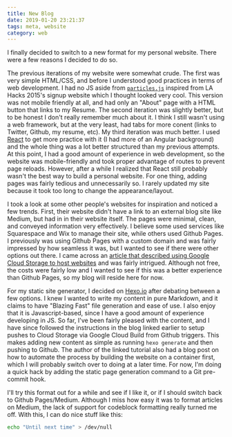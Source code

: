 ```yaml
---
title: New Blog
date: 2019-01-20 23:21:37
tags: meta, website
category: web
---
```


I finally decided to switch to a new format for my personal website. There were a few reasons I decided to do so.

The previous iterations of my website were somewhat crude. The first was very simple HTML/CSS, and before I understood good practices in terms of web development. I had no JS aside from [`particles.js`](https://github.com/VincentGarreau/particles.js/) inspired from LA Hacks 2015's signup website which I thought looked very cool. This version was not mobile friendly at all, and had only an "About" page with a HTML button that links to my Resume. The second iteration was slightly better, but to be honest I don't really remember much about it. I think I still wasn't using a web framework, but at the very least, had tabs for more conent (links to Twitter, Github, my resume, etc). My third iteration was much better. I used [React](https://reactjs.org/) to get more practice with it (I had more of an Angular background) and the whole thing was a lot better structured than my previous attempts. At this point, I had a good amount of experience in web development, so the website was mobile-friendly and took proper advantage of routes to prevent page reloads. However, after a while I realized that React still probably wasn't the best way to build a personal website. For one thing, adding pages was fairly tedious and unnecessarily so. I rarely updated my site because it took too long to change the appearance/layout.

I took a look at some other people's websites for inspiration and noticed a few trends. First, their website didn't have a link to an external blog site like Medium, but had in in their website itself. The pages were minimal, clean, and conveyed information very effectively. I believe some used services like Squarespace and Wix to manage their site, while others used Github Pages. I previously was using Github Pages with a custom domain and was fairly impressed by how seamless it was, but I wanted to see if there were other options out there. I came across an [article that described using Google Cloud Storage to host websites](https://cloud.google.com/community/tutorials/automated-publishing-cloud-build) and was fairly intrigued. Although not free, the costs were fairly low and I wanted to see if this was a better experience than Github Pages, so my blog will reside here for now.

For my static site generator, I decided on [Hexo.io](https://hexo.io/) after debating between a few options. I knew I wanted to write my content in pure Markdown, and it claims to have "Blazing Fast" file generation and ease of use. I also enjoy that it is Javascript-based, since I have a good amount of experience developing in JS. So far, I've been fairly pleased with the content, and I have since followed the instructions in the blog linked earlier to setup pushes to Cloud Storage via Google Cloud Build from Github triggers. This makes adding new content as simple as running `hexo generate` and then pushing to Github. The author of the linked tutorial also had a blog post on how to automate the process by building the website on a container first, which I will probably switch over to doing at a later time. For now, I'm doing a quick hack by adding the static page generation command to a Git pre-commit hook.

I'll try this format out for a while and see if I like it, or if I should switch back to Github Pages/Medium. Although I miss how easy it was to format articles on Medium, the lack of support for codeblock formatting really turned me off. With this, I can do nice stuff like this:

``` bash
echo "Until next time" > /dev/null
```